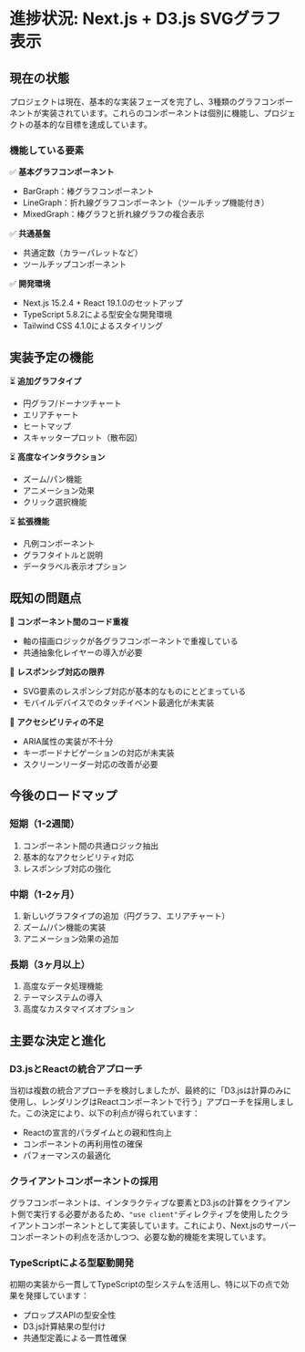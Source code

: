 # 進捗状況: Next.js + D3.js SVGグラフ表示

## 現在の状態

プロジェクトは現在、基本的な実装フェーズを完了し、3種類のグラフコンポーネントが実装されています。これらのコンポーネントは個別に機能し、プロジェクトの基本的な目標を達成しています。

### 機能している要素

✅ **基本グラフコンポーネント**

- BarGraph：棒グラフコンポーネント
- LineGraph：折れ線グラフコンポーネント（ツールチップ機能付き）
- MixedGraph：棒グラフと折れ線グラフの複合表示

✅ **共通基盤**

- 共通定数（カラーパレットなど）
- ツールチップコンポーネント

✅ **開発環境**

- Next.js 15.2.4 + React 19.1.0のセットアップ
- TypeScript 5.8.2による型安全な開発環境
- Tailwind CSS 4.1.0によるスタイリング

## 実装予定の機能

⏳ **追加グラフタイプ**

- 円グラフ/ドーナツチャート
- エリアチャート
- ヒートマップ
- スキャッタープロット（散布図）

⏳ **高度なインタラクション**

- ズーム/パン機能
- アニメーション効果
- クリック選択機能

⏳ **拡張機能**

- 凡例コンポーネント
- グラフタイトルと説明
- データラベル表示オプション

## 既知の問題点

🐞 **コンポーネント間のコード重複**

- 軸の描画ロジックが各グラフコンポーネントで重複している
- 共通抽象化レイヤーの導入が必要

🐞 **レスポンシブ対応の限界**

- SVG要素のレスポンシブ対応が基本的なものにとどまっている
- モバイルデバイスでのタッチイベント最適化が未実装

🐞 **アクセシビリティの不足**

- ARIA属性の実装が不十分
- キーボードナビゲーションの対応が未実装
- スクリーンリーダー対応の改善が必要

## 今後のロードマップ

### 短期（1-2週間）

1. コンポーネント間の共通ロジック抽出
2. 基本的なアクセシビリティ対応
3. レスポンシブ対応の強化

### 中期（1-2ヶ月）

1. 新しいグラフタイプの追加（円グラフ、エリアチャート）
2. ズーム/パン機能の実装
3. アニメーション効果の追加

### 長期（3ヶ月以上）

1. 高度なデータ処理機能
2. テーマシステムの導入
3. 高度なカスタマイズオプション

## 主要な決定と進化

### D3.jsとReactの統合アプローチ

当初は複数の統合アプローチを検討しましたが、最終的に「D3.jsは計算のみに使用し、レンダリングはReactコンポーネントで行う」アプローチを採用しました。この決定により、以下の利点が得られています：

- Reactの宣言的パラダイムとの親和性向上
- コンポーネントの再利用性の確保
- パフォーマンスの最適化

### クライアントコンポーネントの採用

グラフコンポーネントは、インタラクティブな要素とD3.jsの計算をクライアント側で実行する必要があるため、`"use client"`ディレクティブを使用したクライアントコンポーネントとして実装しています。これにより、Next.jsのサーバーコンポーネントの利点を活かしつつ、必要な動的機能を実現しています。

### TypeScriptによる型駆動開発

初期の実装から一貫してTypeScriptの型システムを活用し、特に以下の点で効果を発揮しています：

- プロップスAPIの型安全性
- D3.js計算結果の型付け
- 共通型定義による一貫性確保

